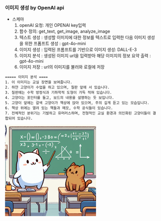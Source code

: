 ### 이미지 생성 by OpenAI api 
- 스케마 
    1. openAI 요청: 개인 OPENAI key입력
    2. 함수 정의: get_text, get_image, analyze_image
    3. 텍스트 생성 : 생성할 이미지에 대한 정보를 텍스트로 입력한 다음 이미지 생성을 위한 프폼프트 생성 : gpt-4o-mini 
    4. 이미지 생성 : 입력된 프롬프트를 기반으로 이미지 생성: DALL-E-3 
    5. 이미지 분석 : 생성된 이미지 url을 입력받아 해당 이미지의 정보 요약 출력 : gpt-4o-mini
    6. 이미지 저장 : url의 이미지를 불러와 로컬에 저장
    
```
===== 이미지 분석 ====
1. 이 이미지는 교실 장면을 보여줍니다.  
2. 하얀 고양이가 수업을 하고 있으며, 칠판 앞에 서 있습니다.  
3. 칠판에는 수학 방정식과 기하학적 도형이 가득 적혀 있습니다.  
4. 고양이는 포인터를 들고, 보드의 내용을 설명하는 듯 보입니다.  
5. 고양이 앞에는 갈색 고양이가 책상에 앉아 있으며, 주의 깊게 듣고 있는 모습입니다.  
6. 책상 위에는 열려 있는 책들과 메모, 수학 공식들이 있습니다.  
7. 전체적인 분위기는 기발하고 유머러스하며, 전형적인 교실 환경과 의인화된 고양이들이 결합되어 있습니다.
```
<img src="https://github.com/haebo9/for_AI/blob/main/my_project/250217_openai-img-generation/result/DALE_image_cat5.png" width="300" height="auto" alt="생성된 이미지">


